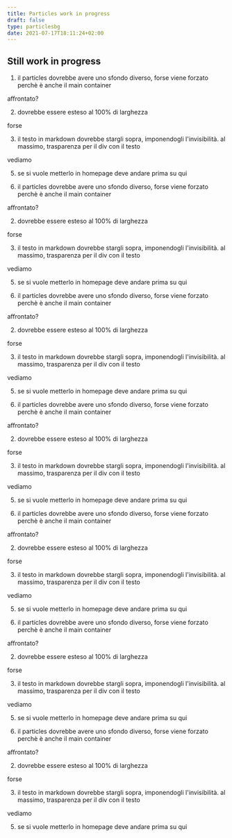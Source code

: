 ```yaml
---
title: Particles work in progress
draft: false
type: particlesbg
date: 2021-07-17T18:11:24+02:00
---
```


## Still work in progress

1. il particles dovrebbe avere uno sfondo diverso, forse viene forzato perchè è anche il main container

affrontato?

2. dovrebbe essere esteso al 100% di larghezza

forse 

3. il testo in markdown dovrebbe stargli sopra, imponendogli l'invisibilità. al massimo, trasparenza per il div con il testo

vediamo 

5. se si vuole metterlo in homepage deve andare prima su qui

1. il particles dovrebbe avere uno sfondo diverso, forse viene forzato perchè è anche il main container

affrontato?

2. dovrebbe essere esteso al 100% di larghezza

forse 

3. il testo in markdown dovrebbe stargli sopra, imponendogli l'invisibilità. al massimo, trasparenza per il div con il testo

vediamo 

5. se si vuole metterlo in homepage deve andare prima su qui

1. il particles dovrebbe avere uno sfondo diverso, forse viene forzato perchè è anche il main container

affrontato?

2. dovrebbe essere esteso al 100% di larghezza

forse 

3. il testo in markdown dovrebbe stargli sopra, imponendogli l'invisibilità. al massimo, trasparenza per il div con il testo

vediamo 

5. se si vuole metterlo in homepage deve andare prima su qui

1. il particles dovrebbe avere uno sfondo diverso, forse viene forzato perchè è anche il main container

affrontato?

2. dovrebbe essere esteso al 100% di larghezza

forse 

3. il testo in markdown dovrebbe stargli sopra, imponendogli l'invisibilità. al massimo, trasparenza per il div con il testo

vediamo 

5. se si vuole metterlo in homepage deve andare prima su qui

1. il particles dovrebbe avere uno sfondo diverso, forse viene forzato perchè è anche il main container

affrontato?

2. dovrebbe essere esteso al 100% di larghezza

forse 

3. il testo in markdown dovrebbe stargli sopra, imponendogli l'invisibilità. al massimo, trasparenza per il div con il testo

vediamo 

5. se si vuole metterlo in homepage deve andare prima su qui

1. il particles dovrebbe avere uno sfondo diverso, forse viene forzato perchè è anche il main container

affrontato?

2. dovrebbe essere esteso al 100% di larghezza

forse 

3. il testo in markdown dovrebbe stargli sopra, imponendogli l'invisibilità. al massimo, trasparenza per il div con il testo

vediamo 

5. se si vuole metterlo in homepage deve andare prima su qui

1. il particles dovrebbe avere uno sfondo diverso, forse viene forzato perchè è anche il main container

affrontato?

2. dovrebbe essere esteso al 100% di larghezza

forse 

3. il testo in markdown dovrebbe stargli sopra, imponendogli l'invisibilità. al massimo, trasparenza per il div con il testo

vediamo 

5. se si vuole metterlo in homepage deve andare prima su qui

